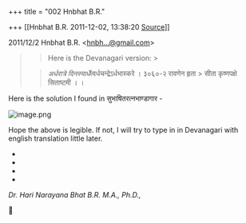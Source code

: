 +++
title = "002 Hnbhat B.R."

+++
[[Hnbhat B.R.	2011-12-02, 13:38:20 [Source](https://groups.google.com/g/bvparishat/c/ifUnxjKlfck)]]



  
  

2011/12/2 Hnbhat B.R. \<[hnbh...@gmail.com]()\>

  

> 
> > Here is the Devanagari version: >
> 
> > 
> >   
> > 
> > 
> > *अर्धरात्रे दिनस्यार्धे*त्वर्धचन्द्रेऽर्धभास्करे । ३०६०-२ रावणेन हृता > सीता कृष्णपक्षे सिताष्टमी । ।
> > 
> > 
> >   
> > 
> > 
> > 

  

Here is the solution I found in सुभाषितरत्नभाण्डागार -

  

![image.png](https://groups.google.com/group/bvparishat/attach/f938d355d1106342/image.png?part=0.1 "image.png")  

  

  

Hope the above is legible. If not, I will try to type in in Devanagari with english translation little later.

*  
*

*  
*

*Dr. Hari Narayana Bhat B.R. M.A., Ph.D.,*



